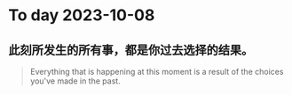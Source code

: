 
# To day 2023-10-08


## 此刻所发生的所有事，都是你过去选择的结果。
> Everything that is happening at this moment is a result of the choices you've made in the past.

    